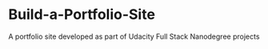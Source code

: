 # Build-a-Portfolio-Site
A portfolio site developed as part of Udacity Full Stack Nanodegree projects
